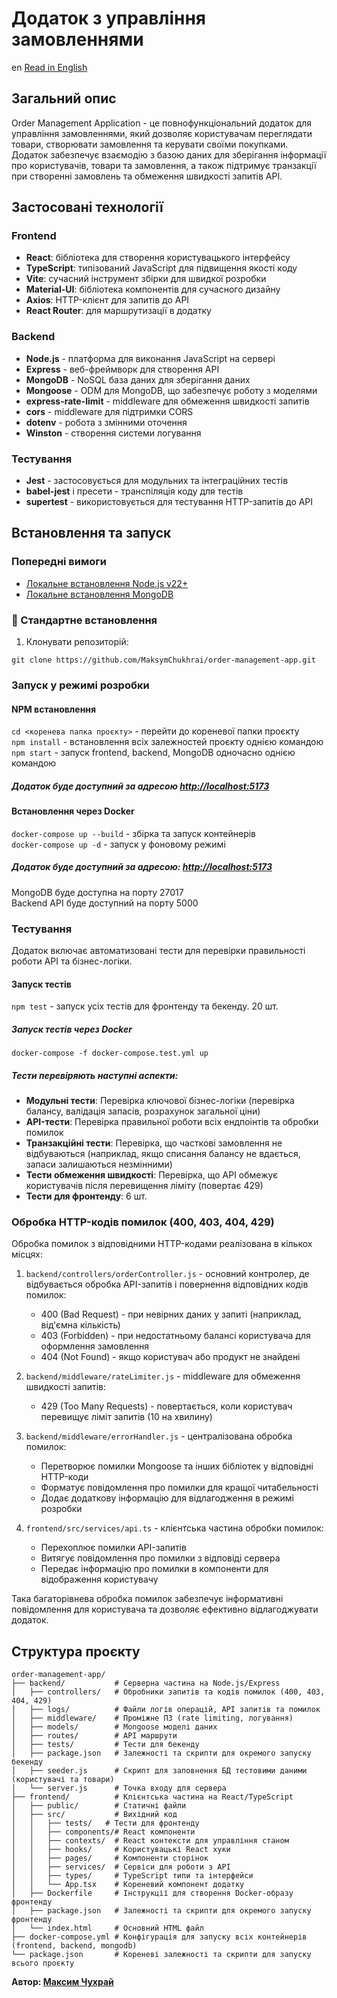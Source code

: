 # Додаток з управління замовленнями

en [Read in English](README.md)

## Загальний опис

Order Management Application - це повнофункціональний додаток для управління замовленнями, який дозволяє користувачам переглядати товари, створювати замовлення та керувати своїми покупками. Додаток забезпечує взаємодію з базою даних для зберігання інформації про користувачів, товари та замовлення, а також підтримує транзакції при створенні замовлень та обмеження швидкості запитів API.

## Застосовані технології

### Frontend

- **React**: бібліотека для створення користувацького інтерфейсу
- **TypeScript**: типізований JavaScript для підвищення якості коду
- **Vite**: сучасний інструмент збірки для швидкої розробки
- **Material-UI**: бібліотека компонентів для сучасного дизайну
- **Axios**: HTTP-клієнт для запитів до API
- **React Router**: для маршрутизації в додатку

### Backend

- **Node.js** - платформа для виконання JavaScript на сервері
- **Express** - веб-фреймворк для створення API
- **MongoDB** - NoSQL база даних для зберігання даних
- **Mongoose** - ODM для MongoDB, що забезпечує роботу з моделями
- **express-rate-limit** - middleware для обмеження швидкості запитів
- **cors** - middleware для підтримки CORS
- **dotenv** - робота з змінними оточення
- **Winston** - створення системи логування

### Тестування  

- **Jest** - застосовується для модульних та інтеграційних тестів
- **babel-jest** і пресети - транспіляція коду для тестів
- **supertest** - використовується для тестування HTTP-запитів до API

## Встановлення та запуск

### Попередні вимоги

* [Локальне встановлення Node.js v22+](https://nodejs.org/uk/download/current)
* [Локальне встановлення MongoDB](https://fastdl.mongodb.org/windows/mongodb-windows-x86_64-8.0.6-signed.msi)

### 🚀 Стандартне встановлення

1. Клонувати репозиторій:

`git clone https://github.com/MaksymChukhrai/order-management-app.git`

### Запуск у режимі розробки

#### NPM встановлення

`cd <коренева папка проєкту>` - перейти до кореневої папки проєкту  
`npm install` - встановлення всіх залежностей проєкту однією командою  
`npm start` - запуск frontend, backend, MongoDB одночасно однією командою  

##### Додаток буде доступний за адресою <http://localhost:5173>

#### Встановлення через Docker

`docker-compose up --build` - збірка та запуск контейнерів  
`docker-compose up -d` - запуск у фоновому режимі  

##### Додаток буде доступний за адресою: <http://localhost:5173>

MongoDB буде доступна на порту 27017  
Backend API буде доступний на порту 5000  

### Тестування  

Додаток включає автоматизовані тести для перевірки правильності роботи API та бізнес-логіки.

#### Запуск тестів

`npm test` - запуск усіх тестів для фронтенду та бекенду. 20 шт.

##### Запуск тестів через Docker

`docker-compose -f docker-compose.test.yml up`

##### Тести перевіряють наступні аспекти:

- **Модульні тести**: Перевірка ключової бізнес-логіки (перевірка балансу, валідація запасів, розрахунок загальної ціни)
- **API-тести**: Перевірка правильної роботи всіх ендпоінтів та обробки помилок
- **Транзакційні тести**: Перевірка, що часткові замовлення не відбуваються (наприклад, якщо списання балансу не вдається, запаси залишаються незмінними)
- **Тести обмеження швидкості**: Перевірка, що API обмежує користувачів після перевищення ліміту (повертає 429)
- **Тести для фронтенду**: 6 шт.

### Обробка HTTP-кодів помилок (400, 403, 404, 429)

Обробка помилок з відповідними HTTP-кодами реалізована в кількох місцях:  

1. `backend/controllers/orderController.js` - основний контролер, де відбувається обробка API-запитів і повернення відповідних кодів помилок:  
    * 400 (Bad Request) - при невірних даних у запиті (наприклад, від'ємна кількість)  
    * 403 (Forbidden) - при недостатньому балансі користувача для оформлення замовлення  
    * 404 (Not Found) - якщо користувач або продукт не знайдені  

2. `backend/middleware/rateLimiter.js` - middleware для обмеження швидкості запитів: 
    * 429 (Too Many Requests) - повертається, коли користувач перевищує ліміт запитів (10 на хвилину)

3. `backend/middleware/errorHandler.js` - централізована обробка помилок:
    * Перетворює помилки Mongoose та інших бібліотек у відповідні HTTP-коди  
    * Форматує повідомлення про помилки для кращої читабельності  
    * Додає додаткову інформацію для відлагодження в режимі розробки  

4. `frontend/src/services/api.ts` - клієнтська частина обробки помилок:  
    * Перехоплює помилки API-запитів  
    * Витягує повідомлення про помилки з відповіді сервера  
    * Передає інформацію про помилки в компоненти для відображення користувачу  

Така багаторівнева обробка помилок забезпечує інформативні повідомлення для користувача та дозволяє ефективно відлагоджувати додаток.  

## Структура проєкту

```
order-management-app/
├── backend/           # Серверна частина на Node.js/Express
│   ├── controllers/   # Обробники запитів та кодів помилок (400, 403, 404, 429)
│   ├── logs/          # Файли логів операцій, API запитів та помилок
│   ├── middleware/    # Проміжне ПЗ (rate limiting, логування)
│   ├── models/        # Mongoose моделі даних
│   ├── routes/        # API маршрути
│   ├── tests/         # Тести для бекенду
│   ├── package.json   # Залежності та скрипти для окремого запуску бекенду
│   ├── seeder.js      # Скрипт для заповнення БД тестовими даними (користувачі та товари)
│   └── server.js      # Точка входу для сервера
├── frontend/          # Клієнтська частина на React/TypeScript
│   ├── public/        # Статичні файли
│   ├── src/           # Вихідний код
│   │   ├── tests/   # Тести для фронтенду
│   │   ├── components/# React компоненти
│   │   ├── contexts/  # React контексти для управління станом
│   │   ├── hooks/     # Користувацькі React хуки
│   │   ├── pages/     # Компоненти сторінок
│   │   ├── services/  # Сервіси для роботи з API
│   │   ├── types/     # TypeScript типи та інтерфейси
│   │   └── App.tsx    # Кореневий компонент додатку
│   ├── Dockerfile     # Інструкції для створення Docker-образу фронтенду
│   ├── package.json   # Залежності та скрипти для окремого запуску фронтенду
│   └── index.html     # Основний HTML файл
├── docker-compose.yml # Конфігурація для запуску всіх контейнерів (frontend, backend, mongodb)
└── package.json       # Кореневі залежності та скрипти для запуску всього проєкту
```

**Автор: [Максим Чухрай](https://www.mchukhrai.com/)**